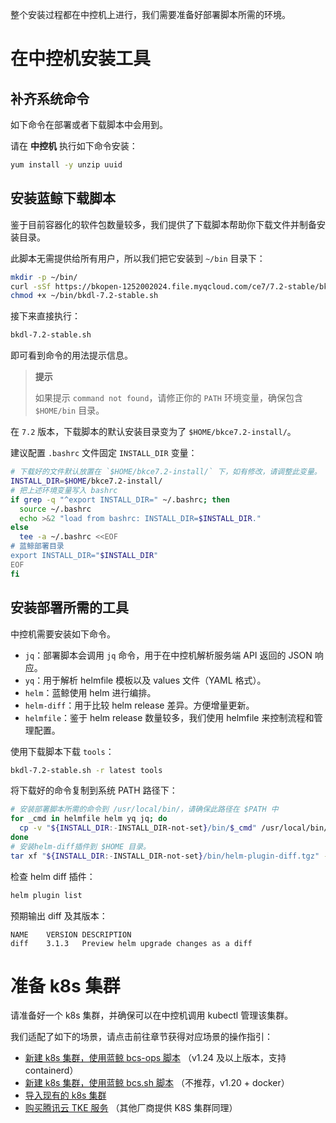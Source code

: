 整个安装过程都在中控机上进行，我们需要准备好部署脚本所需的环境。


# 在中控机安装工具

## 补齐系统命令
如下命令在部署或者下载脚本中会用到。

请在 **中控机** 执行如下命令安装：
``` bash
yum install -y unzip uuid
```

<a id="install-bkdl" name="install-bkdl"></a>

## 安装蓝鲸下载脚本
鉴于目前容器化的软件包数量较多，我们提供了下载脚本帮助你下载文件并制备安装目录。

此脚本无需提供给所有用户，所以我们把它安装到 `~/bin` 目录下：
``` bash
mkdir -p ~/bin/
curl -sSf https://bkopen-1252002024.file.myqcloud.com/ce7/7.2-stable/bkdl-7.2-stable.sh -o ~/bin/bkdl-7.2-stable.sh
chmod +x ~/bin/bkdl-7.2-stable.sh
```

接下来直接执行：
``` bash
bkdl-7.2-stable.sh
```
即可看到命令的用法提示信息。

>**提示**
>
>如果提示 `command not found`，请修正你的 `PATH` 环境变量，确保包含 `$HOME/bin` 目录。


在 `7.2` 版本，下载脚本的默认安装目录变为了 `$HOME/bkce7.2-install/`。

建议配置 `.bashrc` 文件固定 `INSTALL_DIR` 变量：
``` bash
# 下载好的文件默认放置在 `$HOME/bkce7.2-install/` 下，如有修改，请调整此变量。
INSTALL_DIR=$HOME/bkce7.2-install/
# 把上述环境变量写入 bashrc
if grep -q "^export INSTALL_DIR=" ~/.bashrc; then
  source ~/.bashrc
  echo >&2 "load from bashrc: INSTALL_DIR=$INSTALL_DIR."
else
  tee -a ~/.bashrc <<EOF
# 蓝鲸部署目录
export INSTALL_DIR="$INSTALL_DIR"
EOF
fi
```

## 安装部署所需的工具
中控机需要安装如下命令。
* `jq`：部署脚本会调用 `jq` 命令，用于在中控机解析服务端 API 返回的 JSON 响应。
* `yq`：用于解析 helmfile 模板以及 values 文件（YAML 格式）。
* `helm`：蓝鲸使用 helm 进行编排。
* `helm-diff`：用于比较 helm release 差异。方便增量更新。
* `helmfile`：鉴于 helm release 数量较多，我们使用 helmfile 来控制流程和管理配置。

使用下载脚本下载 `tools`：
``` bash
bkdl-7.2-stable.sh -r latest tools
```

将下载好的命令复制到系统 PATH 路径下：
``` bash
# 安装部署脚本所需的命令到 /usr/local/bin/，请确保此路径在 $PATH 中
for _cmd in helmfile helm yq jq; do
  cp -v "${INSTALL_DIR:-INSTALL_DIR-not-set}/bin/$_cmd" /usr/local/bin/
done
# 安装helm-diff插件到 $HOME 目录。
tar xf "${INSTALL_DIR:-INSTALL_DIR-not-set}/bin/helm-plugin-diff.tgz" -C ~/
```

检查 helm diff 插件：
``` bash
helm plugin list
```
预期输出 diff 及其版本：
``` plain
NAME	VERSION	DESCRIPTION
diff	3.1.3  	Preview helm upgrade changes as a diff
```

# 准备 k8s 集群
请准备好一个 k8s 集群，并确保可以在中控机调用 kubectl 管理该集群。

我们适配了如下的场景，请点击前往章节获得对应场景的操作指引：
* [新建 k8s 集群，使用蓝鲸 bcs-ops 脚本](get-k8s-create-bcsops.md) （v1.24 及以上版本，支持 containerd）
* [新建 k8s 集群，使用蓝鲸 bcs.sh 脚本](get-k8s-create-bcssh.md) （不推荐，v1.20 + docker）
* [导入现有的 k8s 集群](get-k8s-import-kubeconfig.md)
* [购买腾讯云 TKE 服务](get-k8s-purchase-tke.md) （其他厂商提供 K8S 集群同理）
